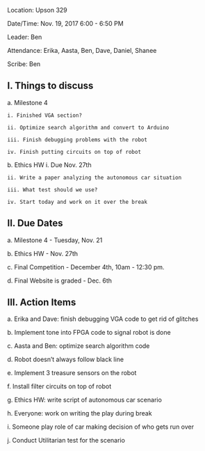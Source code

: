 Location: Upson 329 

Date/Time: Nov. 19, 2017 6:00 - 6:50 PM

Leader: Ben

Attendance: Erika, Aasta, Ben, Dave, Daniel, Shanee

Scribe: Ben

## I. Things to discuss

  a. Milestone 4
    
    i. Finished VGA section?

    ii. Optimize search algorithm and convert to Arduino
    
    iii. Finish debugging problems with the robot

    iv. Finish putting circuits on top of robot
  
  b. Ethics HW
    i. Due Nov. 27th

    ii. Write a paper analyzing the autonomous car situation

    iii. What test should we use?

    iv. Start today and work on it over the break

## II. Due Dates

  a. Milestone 4  - Tuesday, Nov. 21
  
  b. Ethics HW - Nov. 27th

  c. Final Competition - December 4th, 10am - 12:30 pm.

  d. Final Website is graded - Dec. 6th


## III. Action Items 

  a. Erika and Dave: finish debugging VGA code to get rid of glitches

  b. Implement tone into FPGA code to signal robot is done

  c. Aasta and Ben: optimize search algorithm code

  d. Robot doesn’t  always follow black line

  e. Implement 3 treasure sensors on the robot

  f. Install filter circuits on top of robot

  g. Ethics HW: write script of autonomous car scenario

  h. Everyone: work on writing the play during break

  i. Someone play role of car making decision of who gets run over

  j. Conduct Utilitarian test for the scenario 

